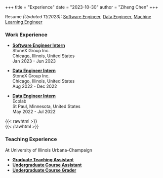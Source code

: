 +++
title = "Experience"
date = "2023-10-30"
author = "Ziheng Chen"
+++

Resume *(Updated 11/2023):* [Software Engineer](/Resume_SWE.pdf), [Data Engineer](/Resume_Data.pdf), [Machine Learning Engineer](/Resume_MLE.pdf)

### Work Experience
- [**Software Engineer Intern**](stonex-swe-intern/)  
StoneX Group Inc.  
Chicago, Illinois, United States  
Jan 2023 - Jun 2023  
    
- [**Data Engineer Intern**](stonex-data-intern/)  
StoneX Group Inc.  
Chicago, Illinois, United States  
Aug 2022 - Dec 2022  
    
- [**Data Engineer Intern**](ecolab-data-intern/)  
Ecolab  
St Paul, Minnesota, United States  
May 2022 - Jul 2022  

{{< rawhtml >}}
<br/>
{{< /rawhtml >}}

### Teaching Experience
At University of Illinois Urbana-Champaign
- [**Graduate Teaching Assistant**](ta/)  
- [**Undergraduate Course Assistant**](ca/)  
- [**Undergraduate Course Grader**](grader/)  